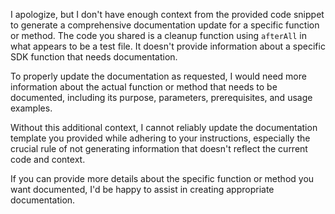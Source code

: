 

  I apologize, but I don't have enough context from the provided code snippet to generate a comprehensive documentation update for a specific function or method. The code you shared is a cleanup function using `afterAll` in what appears to be a test file. It doesn't provide information about a specific SDK function that needs documentation.

To properly update the documentation as requested, I would need more information about the actual function or method that needs to be documented, including its purpose, parameters, prerequisites, and usage examples.

Without this additional context, I cannot reliably update the documentation template you provided while adhering to your instructions, especially the crucial rule of not generating information that doesn't reflect the current code and context.

If you can provide more details about the specific function or method you want documented, I'd be happy to assist in creating appropriate documentation.

  